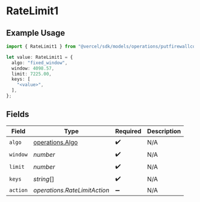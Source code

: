 # RateLimit1

## Example Usage

```typescript
import { RateLimit1 } from "@vercel/sdk/models/operations/putfirewallconfig.js";

let value: RateLimit1 = {
  algo: "fixed_window",
  window: 4098.57,
  limit: 7225.00,
  keys: [
    "<value>",
  ],
};
```

## Fields

| Field                                              | Type                                               | Required                                           | Description                                        |
| -------------------------------------------------- | -------------------------------------------------- | -------------------------------------------------- | -------------------------------------------------- |
| `algo`                                             | [operations.Algo](../../models/operations/algo.md) | :heavy_check_mark:                                 | N/A                                                |
| `window`                                           | *number*                                           | :heavy_check_mark:                                 | N/A                                                |
| `limit`                                            | *number*                                           | :heavy_check_mark:                                 | N/A                                                |
| `keys`                                             | *string*[]                                         | :heavy_check_mark:                                 | N/A                                                |
| `action`                                           | *operations.RateLimitAction*                       | :heavy_minus_sign:                                 | N/A                                                |